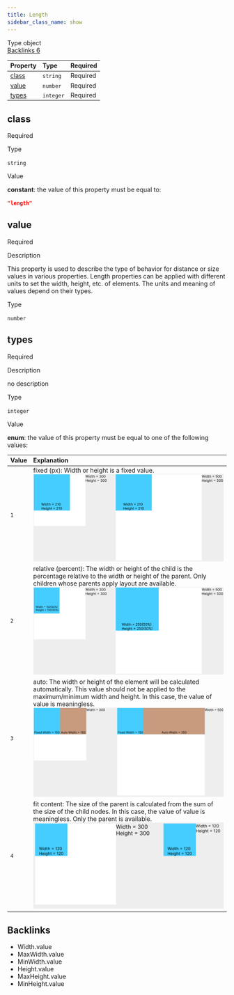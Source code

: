 ```yaml
---
title: Length
sidebar_class_name: show
---
```


<div className="section-badges">

<div className="badge type">
        <span className="label">Type</span>
        <span className="value">object</span>
      </div>

<a href="#backlinks" className="badge backlinks">
          <span className="label">Backlinks</span>
          <span className="value">6</span>
        </a>

</div>



<div className="property-preview">

<div className="property-table">

| Property        | Type      | Required                                            |
| :-------------- | :-------- | :-------------------------------------------------- |
| [class](#class) | `string`  | <span className="property-required">Required</span> |
| [value](#value) | `number`  | <span className="property-required">Required</span> |
| [types](#types) | `integer` | <span className="property-required">Required</span> |

</div>

</div>

<div className="property">

<div className="property-heading">

## class

<span className="property-required">Required</span>

</div>

<div className="property-item">

Type

`string`

</div>

<div className="property-item">

Value

<div className="value-description">

**constant**: the value of this property must be equal to:

```json
"length"
```

</div>

</div>

</div>

<div className="property">

<div className="property-heading">

## value

<span className="property-required">Required</span>

</div>

<div className="property-item">

Description

<div>

This property is used to describe the type of behavior for distance or size values in various properties. Length properties can be applied with different units to set the width, height, etc. of elements. The units and meaning of values depend on their types.

</div>

</div>

<div className="property-item">

Type

`number`

</div>

</div>

<div className="property">

<div className="property-heading">

## types

<span className="property-required">Required</span>

</div>

<div className="property-item">

Description

<div>

no description

</div>

</div>

<div className="property-item">

Type

`integer`

</div>

<div className="property-item">

Value

<div className="value-description">

**enum**: the value of this property must be equal to one of the following values:

| Value | Explanation                                                                                                                                                                                                                                                                                                                       |
| :---- | :-------------------------------------------------------------------------------------------------------------------------------------------------------------------------------------------------------------------------------------------------------------------------------------------------------------------------------- |
| `1`   | <div className="enum-description">fixed (px): Width or height is a fixed value.<div className="enum-images"><img src="/img/layout/length/fixed.png" alt="" /></div></div>                                                                                                                                                         |
| `2`   | <div className="enum-description">relative (percent): The width or height of the child is the percentage relative to the width or height of the parent. Only children whose parents apply layout are available.<div className="enum-images"><img src="/img/layout/length/relative.png" alt="" /></div></div>                      |
| `3`   | <div className="enum-description">auto: The width or height of the element will be calculated automatically. This value should not be applied to the maximum/minimum width and height. In this case, the value of value is meaningless. <div className="enum-images"><img src="/img/layout/length/auto.png" alt="" /></div></div> |
| `4`   | <div className="enum-description">fit content: The size of the parent is calculated from the sum of the size of the child nodes. In this case, the value of value is meaningless. Only the parent is available.<div className="enum-images"><img src="/img/layout/length/fit.png" alt="" /></div></div>                           |

</div>

</div>

</div>

<div id="backlinks" className="section-backlinks">

<div className="backlinks-title"><h2>Backlinks</h2></div>

<ul className="backlinks-list">

<li className="backlink">
      <Link to='/specs/layout/width#value'>Width.value</Link>
      </li>

<li className="backlink">
      <Link to='/specs/layout/max-width#value'>MaxWidth.value</Link>
      </li>

<li className="backlink">
      <Link to='/specs/layout/min-width#value'>MinWidth.value</Link>
      </li>

<li className="backlink">
      <Link to='/specs/layout/height#value'>Height.value</Link>
      </li>

<li className="backlink">
      <Link to='/specs/layout/max-height#value'>MaxHeight.value</Link>
      </li>

<li className="backlink">
      <Link to='/specs/layout/min-height#value'>MinHeight.value</Link>
      </li>

</ul>

</div>

